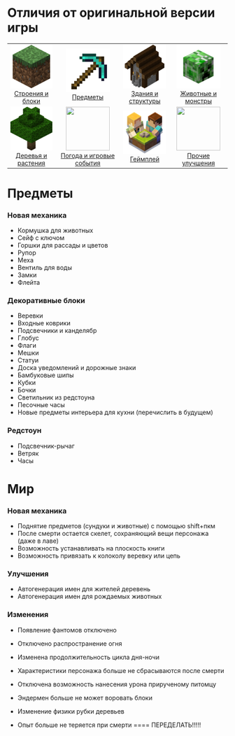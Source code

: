 # Отличия от оригинальной версии игры

<table>
    <tr>
        <td align="center">
            <a href="/docs/pages/blocks.md"> 
                <img src="/docs/images/categories/blocks.png" width = 100px height = 100px>
                <br>
                Строения и блоки
            </a>
        </td>
        <td align="center">
            <a href="/docs/pages/items.md"> 
                <img src="/docs/images/categories/items.png" width = 100px height = 100px>
                <br>
                Предметы
            </a>
        </td>
        <td align="center">
            <a href="/docs/pages/structures.md"> 
                <img src="/docs/images/categories/structures.png" width = 100px height = 100px>
                <br>
                Здания и структуры
            </a>
        </td>
        <td align="center">
            <a href="/docs/pages/mobs.md"> 
                <img src="/docs/images/categories/mobs.png" width = 100px height = 100px>
                <br>
                Животные и монстры
            </a>
        </td>
    </tr>
    <tr>
        <td align="center">
            <a href="/docs/pages/trees-and-crops.md"> 
                <img src="/docs/images/categories/trees-and-crops.png" width = 100px height = 100px>
                <br>
                Деревья и растения
            </a>
        </td>
        <td align="center">
            <a href="/docs/pages/weather-and-events.md"> 
                <img src="/docs/images/categories/weather-and-events.png" width = 100px height = 100px>
                <br>
                Погода и игровые события
            </a>
        </td>
        <td align="center">
            <a href="/docs/pages/mechanics.md"> 
                <img src="/docs/images/categories/mechanics.png" width = 100px height = 100px>
                <br>
                Геймплей
            </a>
        </td>
        <td align="center">
            <a href="/docs/pages/others.md"> 
                <img src="/docs/images/categories/others-updates.png" width = 100px height = 100px>
                <br>
                Прочие улучшения
            </a>
        </td>
    </tr>
</table>



# Предметы
### Новая механика
- Кормушка для животных
- Сейф с ключом
- Горшки для рассады и цветов
- Рупор
- Меха
- Вентиль для воды
- Замки
- Флейта

### Декоративные блоки
- Веревки
- Входные коврики
- Подсвечники и канделябр
- Глобус
- Флаги
- Мешки
- Статуи
- Доска уведомлений и дорожные знаки
- Бамбуковые шипы
- Кубки
- Бочки
- Светильник из редстоуна
- Песочные часы
- Новые предметы интерьера для кухни (перечислить в будущем)

### Редстоун
- Подсвечник-рычаг
- Ветряк
- Часы





# Мир
### Новая механика
- Поднятие предметов (сундуки и животные) с помощью shift+пкм
- После смерти остается скелет, сохраняющий вещи персонажа (даже в лаве)
- Возможность устанавливать на плоскость книги
- Возможность привязать к колоколу веревку или цепь

### Улучшения
- Автогенерация имен для жителей деревень
- Автогенерация имен для рождаемых животных

### Изменения
- Появление фантомов отключено
- Отключено распространение огня
- Изменена продолжительность цикла дня-ночи
- Характеристики персонажа больше не сбрасываются после смерти
- Отключена возможность нанесения урона прирученому питомцу
- Эндермен больше не может воровать блоки
- Изменение физики рубки деревьев






- Опыт больше не теряется при смерти
==== ПЕРЕДЕЛАТЬ!!!!!